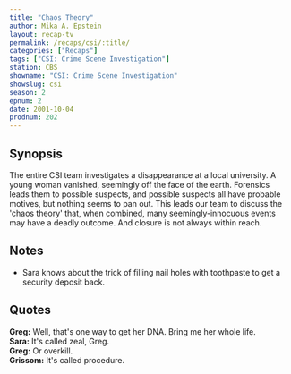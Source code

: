 ```yaml
---
title: "Chaos Theory"
author: Mika A. Epstein
layout: recap-tv
permalink: /recaps/csi/:title/
categories: ["Recaps"]
tags: ["CSI: Crime Scene Investigation"]
station: CBS
showname: "CSI: Crime Scene Investigation"
showslug: csi
season: 2
epnum: 2
date: 2001-10-04
prodnum: 202  
---
```


## Synopsis

The entire CSI team investigates a disappearance at a local university. A young woman vanished, seemingly off the face of the earth. Forensics leads them to possible suspects, and possible suspects all have probable motives, but nothing seems to pan out. This leads our team to discuss the 'chaos theory' that, when combined, many seemingly-innocuous events may have a deadly outcome. And closure is not always within reach.

## Notes

* Sara knows about the trick of filling nail holes with toothpaste to get a security deposit back.

## Quotes

**Greg:** Well, that's one way to get her DNA. Bring me her whole life.  
**Sara:** It's called zeal, Greg.  
**Greg:** Or overkill.  
**Grissom:** It's called procedure.
